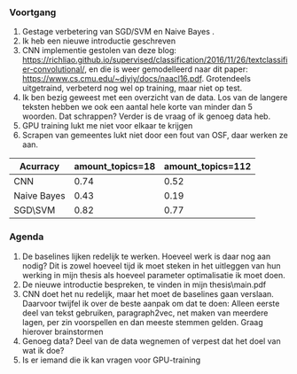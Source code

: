 ### Voortgang
1. Gestage verbetering van SGD/SVM en Naive Bayes .
2. Ik heb een nieuwe introductie geschreven
3. CNN implementie gestolen van deze blog: https://richliao.github.io/supervised/classification/2016/11/26/textclassifier-convolutional/, en die is weer gemodelleerd naar dit paper: https://www.cs.cmu.edu/~diyiy/docs/naacl16.pdf. Grotendeels uitgetraind, verbeterd nog wel op training, maar niet op test.
4. Ik ben bezig geweest met een overzicht van de data. Los van de langere teksten hebben we ook een aantal hele korte van minder dan 5 woorden. Dat schrappen? Verder is de vraag of ik genoeg data heb.
5. GPU training lukt me niet voor elkaar te krijgen
6. Scrapen van gemeentes lukt niet door een fout van OSF, daar werken ze aan.

| Acurracy    | amount_topics=18 | amount_topics=112 |
|-------------|------------------|-------------------|
| CNN            | 0.74                 |   0.52                 |
| Naive Bayes |  0.43                |   0.19                  |
| SGD\SVM    |   0.82               |   0.77                  |


### Agenda
1. De baselines lijken redelijk te werken. Hoeveel werk is daar nog aan nodig? Dit is zowel hoeveel tijd ik moet steken in het uitleggen van hun werking in mijn thesis als hoeveel parameter optimalisatie ik moet doen.
2. De nieuwe introductie bespreken, te vinden in mijn thesis\main.pdf
3. CNN doet het nu redelijk, maar het moet de baselines gaan verslaan. Daarvoor twijfel ik over de beste aanpak om dat te doen: Alleen eerste deel van tekst gebruiken, paragraph2vec, net maken van meerdere lagen, per zin voorspellen en dan meeste stemmen gelden. Graag hierover brainstormen
4. Genoeg data? Deel van de data wegnemen of verpest dat het doel van wat ik doe?
5. Is er iemand die ik kan vragen voor GPU-training
